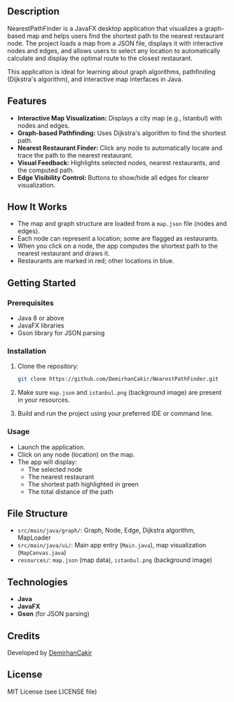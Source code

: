 ## Description

NearestPathFinder is a JavaFX desktop application that visualizes a graph-based map and helps users find the shortest path to the nearest restaurant node. The project loads a map from a JSON file, displays it with interactive nodes and edges, and allows users to select any location to automatically calculate and display the optimal route to the closest restaurant.

This application is ideal for learning about graph algorithms, pathfinding (Dijkstra's algorithm), and interactive map interfaces in Java.

## Features

- **Interactive Map Visualization:** Displays a city map (e.g., Istanbul) with nodes and edges.
- **Graph-based Pathfinding:** Uses Dijkstra's algorithm to find the shortest path.
- **Nearest Restaurant Finder:** Click any node to automatically locate and trace the path to the nearest restaurant.
- **Visual Feedback:** Highlights selected nodes, nearest restaurants, and the computed path.
- **Edge Visibility Control:** Buttons to show/hide all edges for clearer visualization.

## How It Works

- The map and graph structure are loaded from a `map.json` file (nodes and edges).
- Each node can represent a location; some are flagged as restaurants.
- When you click on a node, the app computes the shortest path to the nearest restaurant and draws it.
- Restaurants are marked in red; other locations in blue.

## Getting Started

### Prerequisites

- Java 8 or above
- JavaFX libraries
- Gson library for JSON parsing

### Installation

1. Clone the repository:
   ```bash
   git clone https://github.com/DemirhanCakir/NearestPathFinder.git
   ```

2. Make sure `map.json` and `istanbul.png` (background image) are present in your resources.

3. Build and run the project using your preferred IDE or command line.

### Usage

- Launch the application.
- Click on any node (location) on the map.
- The app will display:
  - The selected node
  - The nearest restaurant
  - The shortest path highlighted in green
  - The total distance of the path

## File Structure

- `src/main/java/graph/`: Graph, Node, Edge, Dijkstra algorithm, MapLoader
- `src/main/java/ui/`: Main app entry (`Main.java`), map visualization (`MapCanvas.java`)
- `resources/`: `map.json` (map data), `istanbul.png` (background image)

## Technologies

- **Java**
- **JavaFX**
- **Gson** (for JSON parsing)

## Credits

Developed by [DemirhanCakir](https://github.com/DemirhanCakir)

## License

MIT License (see LICENSE file)
